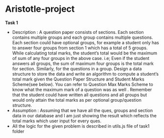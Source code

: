 # Aristotle-project
**Task 1**
 - Description : A question paper consists of sections. Each section contains multiple groups and each group
contains multiple questions. Each section could have optional groups, for example a student only
has to answer four groups from section 1 which has a total of 5 groups. While calculating total
marks, the student’s total would be the maximum of sum of any four groups in the above case. i.e;
Even if the student answers all groups, the sum of maximum four groups is the total mark for section.
Similarly, for the questions in a group. Design a data structure to store the data and write an
algorithm to compute a student’s total mark given the Question Paper Structure and Student Marks
Scheme(see below). You can refer to Question Max Marks Scheme to know what the maximum
mark of a question was as well . Remember that the student could have written all questions and all
groups but would only attain the total marks as per optional group/question structure.
- Assumption : Assuming that we have all the ques, groups and section data in our database and I am just showing the result which reflects the total marks which user input for every ques.
- All the logic for the given problem is described in utils.js file of task1 folder
